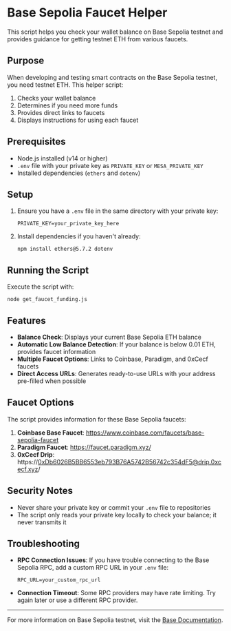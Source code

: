 # Base Sepolia Faucet Helper

This script helps you check your wallet balance on Base Sepolia testnet and provides guidance for getting testnet ETH from various faucets.

## Purpose

When developing and testing smart contracts on the Base Sepolia testnet, you need testnet ETH. This helper script:

1. Checks your wallet balance
2. Determines if you need more funds
3. Provides direct links to faucets
4. Displays instructions for using each faucet

## Prerequisites

- Node.js installed (v14 or higher)
- `.env` file with your private key as `PRIVATE_KEY` or `MESA_PRIVATE_KEY`
- Installed dependencies (`ethers` and `dotenv`)

## Setup

1. Ensure you have a `.env` file in the same directory with your private key:
   ```
   PRIVATE_KEY=your_private_key_here
   ```

2. Install dependencies if you haven't already:
   ```
   npm install ethers@5.7.2 dotenv
   ```

## Running the Script

Execute the script with:

```
node get_faucet_funding.js
```

## Features

- **Balance Check**: Displays your current Base Sepolia ETH balance
- **Automatic Low Balance Detection**: If your balance is below 0.01 ETH, provides faucet information
- **Multiple Faucet Options**: Links to Coinbase, Paradigm, and 0xCecf faucets
- **Direct Access URLs**: Generates ready-to-use URLs with your address pre-filled when possible

## Faucet Options

The script provides information for these Base Sepolia faucets:

1. **Coinbase Base Faucet**: https://www.coinbase.com/faucets/base-sepolia-faucet
2. **Paradigm Faucet**: https://faucet.paradigm.xyz/
3. **0xCecf Drip**: https://0xDb6026B5BB6553eb793B76A5742B56742c354dF5@drip.0xcecf.xyz/

## Security Notes

- Never share your private key or commit your `.env` file to repositories
- The script only reads your private key locally to check your balance; it never transmits it

## Troubleshooting

- **RPC Connection Issues**: If you have trouble connecting to the Base Sepolia RPC, add a custom RPC URL in your `.env` file:
  ```
  RPC_URL=your_custom_rpc_url
  ```

- **Connection Timeout**: Some RPC providers may have rate limiting. Try again later or use a different RPC provider.

---

For more information on Base Sepolia testnet, visit the [Base Documentation](https://docs.base.org). 
